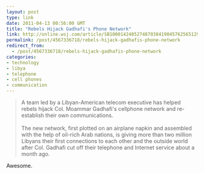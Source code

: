 ```yaml
---
layout: post
type: link
date: 2011-04-13 00:56:00 GMT
title: "Rebels Hijack Gadhafi's Phone Network"
link: http://online.wsj.com/article/SB10001424052748703841904576256512991215284.html
permalink: /post/4567336718/rebels-hijack-gadhafis-phone-network
redirect_from: 
  - /post/4567336718/rebels-hijack-gadhafis-phone-network
categories:
- technology
- libya
- telephone
- cell phones
- communication
---
```

<blockquote>A team led by a Libyan-American telecom executive has helped rebels hijack Col. Moammar Gadhafi's cellphone network and re-establish their own communications.
<br><br>
The new network, first plotted on an airplane napkin and assembled with the help of oil-rich Arab nations, is giving more than two million Libyans their first connections to each other and the outside world after Col. Gadhafi cut off their telephone and Internet service about a month ago.</blockquote>
Awesome.